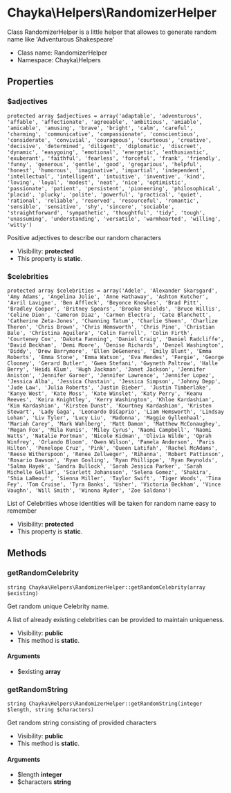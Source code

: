 Chayka\Helpers\RandomizerHelper
===============

Class RandomizerHelper is a little helper that allowes to generate random name
like &#039;Adventurous Shakespeare&#039;




* Class name: RandomizerHelper
* Namespace: Chayka\Helpers





Properties
----------


### $adjectives

    protected array $adjectives = array('adaptable', 'adventurous', 'affable', 'affectionate', 'agreeable', 'ambitious', 'amiable', 'amicable', 'amusing', 'brave', 'bright', 'calm', 'careful', 'charming', 'communicative', 'compassionate', 'conscientious', 'considerate', 'convivial', 'courageous', 'courteous', 'creative', 'decisive', 'determined', 'diligent', 'diplomatic', 'discreet', 'dynamic', 'easygoing', 'emotional', 'energetic', 'enthusiastic', 'exuberant', 'faithful', 'fearless', 'forceful', 'frank', 'friendly', 'funny', 'generous', 'gentle', 'good', 'gregarious', 'helpful', 'honest', 'humorous', 'imaginative', 'impartial', 'independent', 'intellectual', 'intelligent', 'intuitive', 'inventive', 'kind', 'loving', 'loyal', 'modest', 'neat', 'nice', 'optimistic', 'passionate', 'patient', 'persistent', 'pioneering', 'philosophical', 'placid', 'plucky', 'polite', 'powerful', 'practical', 'quiet', 'rational', 'reliable', 'reserved', 'resourceful', 'romantic', 'sensible', 'sensitive', 'shy', 'sincere', 'sociable', 'straightforward', 'sympathetic', 'thoughtful', 'tidy', 'tough', 'unassuming', 'understanding', 'versatile', 'warmhearted', 'willing', 'witty')

Positive adjectives to describe our random characters



* Visibility: **protected**
* This property is **static**.


### $celebrities

    protected array $celebrities = array('Adele', 'Alexander Skarsgard', 'Amy Adams', 'Angelina Jolie', 'Anne Hathaway', 'Ashton Kutcher', 'Avril Lavigne', 'Ben Affleck', 'Beyonce Knowles', 'Brad Pitt', 'Bradley Cooper', 'Britney Spears', 'Brooke Shields', 'Bruce Willis', 'Celine Dion', 'Cameron Diaz', 'Carmen Electra', 'Cate Blanchett', 'Catherine Zeta-Jones', 'Channing Tatum', 'Charlie Sheen', 'Charlize Theron', 'Chris Brown', 'Chris Hemsworth', 'Chris Pine', 'Christian Bale', 'Christina Aguilera', 'Colin Farrell', 'Colin Firth', 'Courteney Cox', 'Dakota Fanning', 'Daniel Craig', 'Daniel Radcliffe', 'David Beckham', 'Demi Moore', 'Denise Richards', 'Denzel Washington', 'Diddy', 'Drew Barrymore', 'Ellen DeGeneres', 'Emily Blunt', 'Emma Roberts', 'Emma Stone', 'Emma Watson', 'Eva Mendes', 'Fergie', 'George Clooney', 'Gerard Butler', 'Gwen Stefani', 'Gwyneth Paltrow', 'Halle Berry', 'Heidi Klum', 'Hugh Jackman', 'Janet Jackson', 'Jennifer Aniston', 'Jennifer Garner', 'Jennifer Lawrence', 'Jennifer Lopez', 'Jessica Alba', 'Jessica Chastain', 'Jessica Simpson', 'Johnny Depp', 'Jude Law', 'Julia Roberts', 'Justin Bieber', 'Justin Timberlake', 'Kanye West', 'Kate Moss', 'Kate Winslet', 'Katy Perry', 'Keanu Reeves', 'Keira Knightley', 'Kerry Washington', 'Khloe Kardashian', 'Kim Kardashian', 'Kirsten Dunst', 'Kourtney Kardashian', 'Kristen Stewart', 'Lady Gaga', 'Leonardo DiCaprio', 'Liam Hemsworth', 'Lindsay Lohan', 'Liv Tyler', 'Lucy Liu', 'Madonna', 'Maggie Gyllenhaal', 'Mariah Carey', 'Mark Wahlberg', 'Matt Damon', 'Matthew McConaughey', 'Megan Fox', 'Mila Kunis', 'Miley Cyrus', 'Naomi Campbell', 'Naomi Watts', 'Natalie Portman', 'Nicole Kidman', 'Olivia Wilde', 'Oprah Winfrey', 'Orlando Bloom', 'Owen Wilson', 'Pamela Anderson', 'Paris Hilton', 'Penelope Cruz', 'Pink', 'Queen Latifah', 'Rachel McAdams', 'Reese Witherspoon', 'Renee Zellweger', 'Rihanna', 'Robert Pattinson', 'Rosario Dawson', 'Ryan Gosling', 'Ryan Phillippe', 'Ryan Reynolds', 'Salma Hayek', 'Sandra Bullock', 'Sarah Jessica Parker', 'Sarah Michelle Gellar', 'Scarlett Johansson', 'Selena Gomez', 'Shakira', 'Shia LaBeouf', 'Sienna Miller', 'Taylor Swift', 'Tiger Woods', 'Tina Fey', 'Tom Cruise', 'Tyra Banks', 'Usher', 'Victoria Beckham', 'Vince Vaughn', 'Will Smith', 'Winona Ryder', 'Zoe Saldana')

List of Celebrities whose identities will be taken for random name easy to remember



* Visibility: **protected**
* This property is **static**.


Methods
-------


### getRandomCelebrity

    string Chayka\Helpers\RandomizerHelper::getRandomCelebrity(array $existing)

Get random unique Celebrity name.

A list of already existing celebrities can be provided to maintain uniqueness.

* Visibility: **public**
* This method is **static**.


#### Arguments
* $existing **array**



### getRandomString

    string Chayka\Helpers\RandomizerHelper::getRandomString(integer $length, string $characters)

Get random string consisting of provided characters



* Visibility: **public**
* This method is **static**.


#### Arguments
* $length **integer**
* $characters **string**


